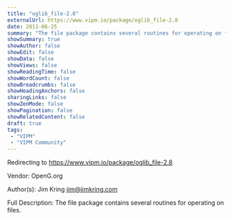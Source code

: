 ```yaml
---
title: "oglib_file-2.8"
externalUrl: https://www.vipm.io/package/oglib_file-2.8
date: 2011-06-25
summary: "The file package contains several routines for operating on files."
showSummary: true
showAuthor: false
showEdit: false
showData: false
showViews: false
showReadingTime: false
showWordCount: false
showBreadcrumbs: false
showHeadingAnchors: false
sharingLinks: false
showZenMode: false
showPagination: false
showRelatedContent: false
draft: true
tags:
 - "VIPM"
 - "VIPM Community"
---
```


Redirecting to https://www.vipm.io/package/oglib_file-2.8

Vendor: OpenG.org

Author(s): Jim Kring <jim@jimkring.com>
 
Full Description:
The file package contains several routines for operating on files.